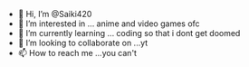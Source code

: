 - 👋 Hi, I’m @Saiki420
- 👀 I’m interested in ... anime and video games ofc
- 🌱 I’m currently learning ... coding so that i dont get doomed
- 💞️ I’m looking to collaborate on ...yt
- 📫 How to reach me ...you can't

<!---
Saiki420/Saiki420 is a ✨ special ✨ repository because its `README.md` (this file) appears on your GitHub profile.
You can click the Preview link to take a look at your changes.
-
